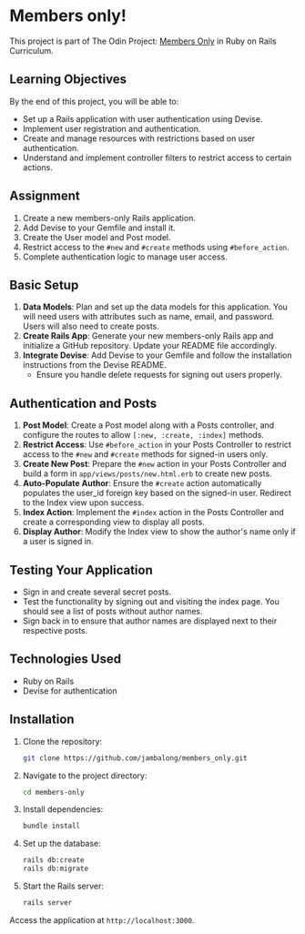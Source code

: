 # Members only!

This project is part of The Odin Project: [Members Only](https://www.theodinproject.com/lessons/ruby-on-rails-members-only) in Ruby on Rails Curriculum.

## Learning Objectives

By the end of this project, you will be able to:

- Set up a Rails application with user authentication using Devise.
- Implement user registration and authentication.
- Create and manage resources with restrictions based on user authentication.
- Understand and implement controller filters to restrict access to certain actions.

## Assignment

1. Create a new members-only Rails application.
2. Add Devise to your Gemfile and install it.
3. Create the User model and Post model.
4. Restrict access to the `#new` and `#create` methods using `#before_action`.
5. Complete authentication logic to manage user access.

## Basic Setup

1. **Data Models**: Plan and set up the data models for this application. You will need users with attributes such as name, email, and password. Users will also need to create posts.
2. **Create Rails App**: Generate your new members-only Rails app and initialize a GitHub repository. Update your README file accordingly.
3. **Integrate Devise**: Add Devise to your Gemfile and follow the installation instructions from the Devise README. 
   - Ensure you handle delete requests for signing out users properly.

## Authentication and Posts

1. **Post Model**: Create a Post model along with a Posts controller, and configure the routes to allow `[:new, :create, :index]` methods.
2. **Restrict Access**: Use `#before_action` in your Posts Controller to restrict access to the `#new` and `#create` methods for signed-in users only.
3. **Create New Post**: Prepare the `#new` action in your Posts Controller and build a form in `app/views/posts/new.html.erb` to create new posts.
4. **Auto-Populate Author**: Ensure the `#create` action automatically populates the user_id foreign key based on the signed-in user. Redirect to the Index view upon success.
5. **Index Action**: Implement the `#index` action in the Posts Controller and create a corresponding view to display all posts.
6. **Display Author**: Modify the Index view to show the author's name only if a user is signed in.

## Testing Your Application

- Sign in and create several secret posts.
- Test the functionality by signing out and visiting the index page. You should see a list of posts without author names.
- Sign back in to ensure that author names are displayed next to their respective posts.

## Technologies Used

- Ruby on Rails
- Devise for authentication

## Installation

1. Clone the repository:

   ```bash
   git clone https://github.com/jambalong/members_only.git
   ```

2. Navigate to the project directory:
   ```bash
   cd members-only
   ```

3. Install dependencies:
   ```bash
   bundle install
   ```

4. Set up the database:
   ```bash
   rails db:create
   rails db:migrate
   ```

5. Start the Rails server:
   ```bash
   rails server
   ```

Access the application at `http://localhost:3000`.
